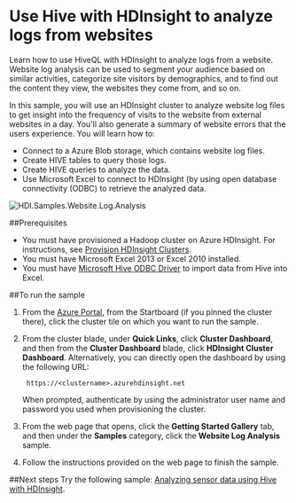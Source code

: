 <properties 
	pageTitle="Use Hive with Hadoop for website log analysis| Microsoft Azure" 
	description="Learn how to use Hive with HDInsight to analyze website logs. You'll use a log file as input into an HDInsight table, and use HiveQL to query the data." 
	services="hdinsight" 
	documentationCenter="" 
	authors="nitinme" 
	manager="paulettm" 
	editor="cgronlun"
	tags="azure-portal"/>

<tags 
	ms.service="hdinsight" 
	ms.workload="big-data" 
	ms.tgt_pltfrm="na" 
	ms.devlang="na" 
	ms.topic="article" 
	ms.date="11/29/2015" 
	ms.author="nitinme"/>

# Use Hive with HDInsight to analyze logs from websites

Learn how to use HiveQL with HDInsight to analyze logs from a website. Website log analysis can be used to segment your audience based on similar activities, categorize site visitors by demographics, and to find out the content they view, the websites they come from, and so on.

In this sample, you will use an HDInsight cluster to analyze website log files to get insight into the frequency of visits to the website from external websites in a day. You'll also generate a summary of website errors that the users experience. You will learn how to:

- Connect to a Azure Blob storage, which contains website log files.
- Create HIVE tables to query those logs.
- Create HIVE queries to analyze the data.
- Use Microsoft Excel to connect to HDInsight (by using open database connectivity (ODBC) to retrieve the analyzed data.

![HDI.Samples.Website.Log.Analysis][img-hdi-weblogs-sample]

##Prerequisites

- You must have provisioned a Hadoop cluster on Azure HDInsight. For instructions, see [Provision HDInsight Clusters][hdinsight-provision]. 
- You must have Microsoft Excel 2013 or Excel 2010 installed.
- You must have [Microsoft Hive ODBC Driver](http://www.microsoft.com/download/details.aspx?id=40886) to import data from Hive into Excel.


##To run the sample

1. From the [Azure Portal](https://ms.portal.azure.com/), from the Startboard (if you pinned the cluster there), click the cluster tile on which you want to run the sample.

2. From the cluster blade, under **Quick Links**, click **Cluster Dashboard**, and then from the **Cluster Dashboard** blade, click **HDInsight Cluster Dashboard**. Alternatively, you can directly open the dashboard by using the following URL:

	 	https://<clustername>.azurehdinsight.net
	
	When prompted, authenticate by using the administrator user name and password you used when provisioning the cluster.
  
2. From the web page that opens, click the **Getting Started Gallery** tab, and then under the **Samples** category, click the **Website Log Analysis** sample.

3. Follow the instructions provided on the web page to finish the sample.

##Next steps
Try the following sample: [Analyzing sensor data using Hive with HDInsight](hdinsight-hive-analyze-sensor-data.md).


[hdinsight-provision]: hdinsight-provision-clusters.md
[hdinsight-sensor-data-sample]: ../hdinsight-use-hive-sensor-data-analysis.md

[img-hdi-weblogs-sample]: ./media/hdinsight-hive-analyze-website-log/hdinsight-weblogs-sample.png
 